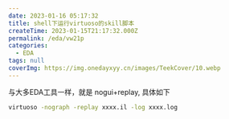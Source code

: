 ```yaml
---
date: 2023-01-16 05:17:32
title: shell下运行virtuoso的skill脚本
createTime: 2023-01-15T21:17:32.000Z
permalink: /eda/vw21p
categories:
  - EDA
tags: null
coverImg: https://img.onedayxyy.cn/images/TeekCover/10.webp
---
```


与大多EDA工具一样，就是 nogui+replay, 具体如下
```sh
virtuoso -nograph -replay xxxx.il -log xxxx.log
```